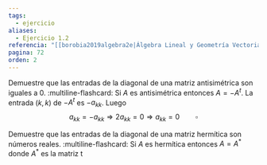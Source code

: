 ```yaml
---
tags:
  - ejercicio
aliases:
  - Ejercicio 1.2
referencia: "[[borobia2019algebra2e|Álgebra Lineal y Geometría Vectorial (2a ed)]]"
pagina: 72
orden: 2
---
```

Demuestre que las entradas de la diagonal de una matriz antisimétrica son iguales a $0$.
:multiline-flashcard:
Si $A$ es antisimétrica entonces $A = -A^t$. La entrada  $(k,k)$ de $-A^t$ es $-a_{kk}$. Luego $$a_{kk}=-a_{kk} \Rightarrow 2a_{kk}=0 \Rightarrow a_{kk}=0 \hspace{2em} \square$$

Demuestre que las entradas de la diagonal de una matriz hermítica son números reales.
:multiline-flashcard:
Si $A$ es hermítica entonces $A=A^*$ donde $A^*$ es la matriz t
